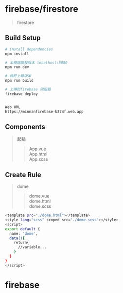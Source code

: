 # firebase/firestore

> firestore

## Build Setup

``` bash
# install dependencies
npm install

# 本機端開發版本 localhost:8080
npm run dev

# 最終上線版本
npm run build

# 上傳到firebase 伺服器
firebase deploy


Web URL
https://minnanfirebase-b374f.web.app
```

## Components

> 起點
>> App.vue  
>> App.html  
>> App.scss 

## Create Rule
> dome
>> dome.vue  
>> dome.html  
>> dome.scss

```bash
<template src="./dome.html"></template>
<style lang="scss" scoped src="./dome.scss"></style>
<script>
export default {
  name: 'dome',
  data(){
    return{
      //variable...
    }
  }
}
</script>
```
# firebase
